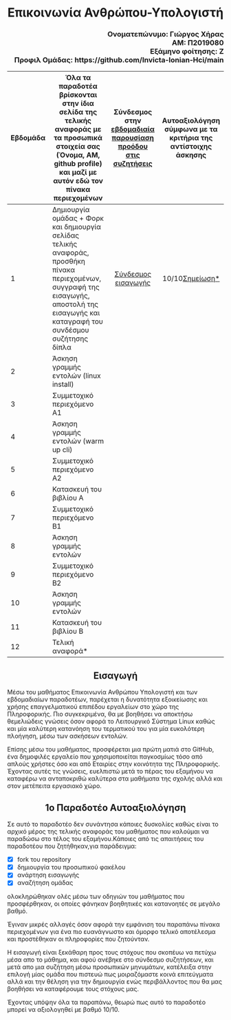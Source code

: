 <H1 align="center">
Επικοινωνία Ανθρώπου-Υπολογιστή
</H1>

<div align="right">
<h3 >Ονοματεπώνυμο: Γιώργος Χήρας<br>
ΑΜ: Π2019080<br>
Εξάμηνο φοίτησης: Ζ<br>
Προφιλ Ομάδας: https://github.com/Invicta-Ionian-Hci/main<br></h3>
</div>

| Εβδομάδα | Όλα τα παραδοτέα βρίσκονται στην ίδια σελίδα της τελικής αναφοράς με τα προσωπικά στοιχεία σας (Όνομα, ΑΜ, github profile) και μαζί με αυτόν εδώ τον πίνακα περιεχομένων | Σύνδεσμος στην [εβδομαδιαία παρουσίαση προόδου στις συζητήσεις](https://github.com/courses-ionio/help/discussions/categories/show-and-tell) | Αυτοαξιολόγηση σύμφωνα με τα κριτήρια της αντίστοιχης άσκησης |
| --- | --- | --- | --- |
| 1 | Δημιουργία ομάδας + Φορκ και δημιουργία σελίδας τελικής αναφοράς, προσθήκη πίνακα περιεχομένων, συγγραφή της εισαγωγής, αποστολή της εισαγωγής και καταγραφή του συνδέσμου συζήτησης δίπλα  | <p align="center">[Σύνδεσμος εισαγωγής](https://github.com/courses-ionio/help/discussions/857)</p> | <p align="center">10/10[Σημείωση*](#1ο-Παραδοτέο-Αυτοαξιολόγηση) </p> |
| 2 | Άσκηση γραμμής εντολών (linux install) | | |
| 3 | Συμμετοχικό περιεχόμενο A1 | | |
| 4 | Άσκηση γραμμής εντολών (warm up cli) | | |
| 5 | Συμμετοχικό περιεχόμενο A2 | | |
| 6 | Κατασκευή του βιβλίου Α | | |
| 7 | Συμμετοχικό περιεχόμενο B1 | | |
| 8 | Άσκηση γραμμής εντολών | | |
| 9 | Συμμετοχικό περιεχόμενο B2 | | |
| 10 | Άσκηση γραμμής εντολών | | |
| 11 | Κατασκευή του βιβλίου Β | | |
| 12 | Τελική αναφορά* | | |


<h2 align="center">Εισαγωγή</h2>

  Μέσω του μαθήματος Επικοινωνία Ανθρώπου Υπολογιστή και των εβδομαδιαίων παραδοτέων, παρέχεται η δυνατότητα εξοικείωσης και χρήσης επαγγελματικού επιπέδου εργαλείων στο χώρο της Πληροφορικής. Πιο συγκεκριμένα, θα με βοηθήσει να αποκτήσω θεμελιώδεις γνώσεις όσον αφορά το Λειτουργικό Σύστημα Linux καθώς και μία καλύτερη κατανόηση του τερματικού του για μία ευκολότερη πλοήγηση, μέσω των ασκήσεων εντολών.
  
  Επίσης μέσω του μαθήματος, προσφέρεται μια πρώτη ματιά στο GitHub, ένα δημοφιλές εργαλείο που χρησιμοποιείται παγκοσμίως τόσο από απλούς χρήστες όσο και από Εταιρίες στην κοινότητα της Πληροφορικής. Έχοντας αυτές τις γνώσεις, ευελπιστώ μετά το πέρας του εξαμήνου να καταφέρω να ανταποκριθώ καλύτερα στα μαθήματα της σχολής αλλά και στον μετέπειτα εργασιακό χώρο.

<h2 align="center">1ο Παραδοτέο Αυτοαξιολόγηση</h2>

Σε αυτό το παραδοτέο δεν συνάντησα κάποιες δυσκολίες καθώς είναι το αρχικό μέρος της τελικής αναφοράς του μαθήματος που καλούμαι να παραδώσω στο τέλος του εξαμήνου.Κάποιες από τις απαιτήσεις του παραδοτέου που ζητήθηκαν,για παράδειγμα:
- [x] fork του repository
- [x] δημιουργία του προσωπικού φακέλου
- [x] ανάρτηση εισαγωγής
- [x] αναζήτηση ομάδας

ολοκληρώθηκαν ολές μέσω των οδηγιών του μαθήματος που προσφέρθηκαν, οι οποίες φάνηκαν βοηθητικές και κατανοητές σε μεγάλο βαθμό.
  
  Έγιναν μικρές αλλαγές όσον αφορά την εμφάνιση του παραπάνω πίνακα περιεχομένων για ένα πιο ευανάγνωστο και όμορφο τελικό αποτέλεσμα και προστέθηκαν οι πληροφορίες που ζητούνταν.
  
  Η εισαγωγή είναι ξεκάθαρη προς τους στόχους που σκοπέυω να πετύχω μέσα απο το μάθημα, και αφού ανέβηκε στο σύνδεσμο συζητήσεων, και μετά απο μια συζήτηση μέσω προσωπικών μηνυμάτων, κατέλειξα στην επιλογή μίας ομάδα που πιστευώ πως μοιραζόμαστε κοινά επιτεύγματα αλλά και την θέληση για την δημιουργία ενώς περιβάλλοντος που θα μας βοηθήσει να καταφέρουμε τους στόχους μας.
  
  Έχοντας υπόψην όλα τα παραπάνω, θεωρώ πως αυτό το παραδοτέο μπορεί να αξιολογηθεί με βαθμό 10/10.
